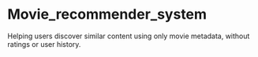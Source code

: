 # Movie_recommender_system
Helping users discover similar content using only movie metadata, without ratings or user history.
